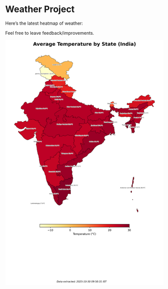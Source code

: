 # Weather Project

Here’s the latest heatmap of weather:

Feel free to leave feedback/improvements.

![India Heatmap](docs/assets/india_heatmap.png?v=02E791)
